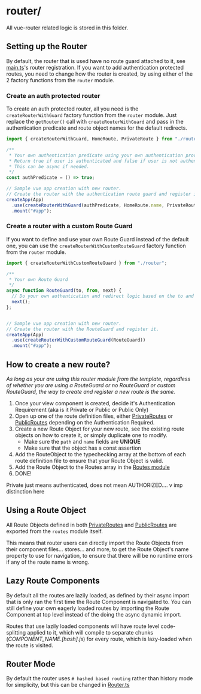 # router/
All vue-router related logic is stored in this folder.


## Setting up the Router
By default, the router that is used have no route guard attached to it, see [main.ts](../main.ts)'s router registration. If you want to add authentication protected routes, you need to change how the router is created, by using either of the 2 factory functions from the `router` module.

### Create an auth protected router
To create an auth protected router, all you need is the `createRouterWithGuard` factory function from the `router` module. Just replace the `getRouter()` call with `createRouterWithGuard` and pass in the authentication predicate and route object names for the default redirects.

```typescript
import { createRouterWithGuard, HomeRoute, PrivateRoute } from "./router";

/**
 * Your own authentication predicate using your own authentication provider, e.g. Auth0, Firebase Auth, Okta...
 * Return true if user is authenticated and false if user is not authenticated.
 * This can be async if needed.
 */
const authPredicate = () => true;

// Sample vue app creation with new router.
// Create the router with the authentication route guard and register it.
createApp(App)
  .use(createRouterWithGuard(authPredicate, HomeRoute.name, PrivateRoute.name))
  .mount("#app");
```

### Create a router with a custom Route Guard
If you want to define and use your own Route Guard instead of the default one, you can use the `createRouterWithCustomRouteGuard` factory function from the `router` module.

```typescript
import { createRouterWithCustomRouteGuard } from "./router";

/**
 * Your own Route Guard
 */
async function RouteGuard(to, from, next) {
  // Do your own authentication and redirect logic based on the to and from args.
  next();
};


// Sample vue app creation with new router.
// Create the router with the RouteGuard and register it.
createApp(App)
  .use(createRouterWithCustomRouteGuard(RouteGuard))
  .mount("#app");
```


## How to create a new route?
*As long as your are using this router module from the template, regardless of whether you are using a RouteGuard or no RouteGuard or custom RouteGuard, the way to create and register a new route is the same.*

1. Once your view component is created, decide it's Authentication Requirement (aka is it Private or Public or Public Only)
1. Open up one of the route definition files, either [PrivateRoutes](./PrivateRoutes.ts) or [PublicRoutes](./PublicRoutes.ts) depending on the Authentication Required.
1. Create a new Route Object for your new route, see the existing route objects on how to create it, or simply duplicate one to modify.
   - Make sure the `path` and `name` fields are **UNIQUE**
   - Make sure that the object has a const assertion
1. Add the RouteObject to the typechecking array at the bottom of each route definition file to ensure that your Route Object is valid.
1. Add the Route Object to the Routes array in the [Routes module](./Routes.ts)
1. DONE!



Private just means authenticated, does not mean AUTHORIZED.... v imp distinction here
## Using a Route Object
All Route Objects defined in both [PrivateRoutes](./PrivateRoutes.ts) and [PublicRoutes](./PublicRoutes.ts) are exported from the `routes` module itself.

This means that router users can directly import the Route Objects from their component files... stores... and more, to get the Route Object's name property to use for navigation, to ensure that there will be no runtime errors if any of the route name is wrong.


## Lazy Route Components
By default all the routes are lazily loaded, as defined by their async import that is only ran the first time the Route Component is navigated to. You can still define your own eagerly loaded routes by importing the Route Component at top level instead of the doing the async dynamic import.

Routes that use lazily loaded components will have route level code-splitting applied to it, which will compile to separate chunks (*COMPONENT_NAME.[hash].js*) for every route, which is lazy-loaded when the route is visited.


## Router Mode
By default the router uses `# hashed based routing` rather than history mode for simplicity, but this can be changed in [Router.ts](./Router.ts)